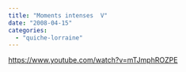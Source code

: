```yaml
---
title: "Moments intenses  V"
date: "2008-04-15"
categories: 
  - "quiche-lorraine"
---
```


https://www.youtube.com/watch?v=mTJmphROZPE
